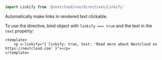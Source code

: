 <!--
 - SPDX-FileCopyrightText: 2024 Nextcloud GmbH and Nextcloud contributors
 - SPDX-License-Identifier: AGPL-3.0-or-later
-->

```js static
import Linkify from '@nextcloud/vue/directives/Linkify'
```

Automatically make links in rendered text clickable.

To use the directive, bind object with `linkify === true` and the text in the `text` property:

```vue
<template>
    <p v-linkify="{ linkify: true, text: 'Read more about Nextcloud on https://nextcloud.com' }"></p>
</template>
```